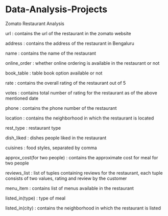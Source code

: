 # Data-Analysis-Projects

Zomato Restaurant Analysis
 
url : contains the url of the restaurant in the zomato website

address : contains the address of the restaurant in Bengaluru

name : contains the name of the restaurant

online_order : whether online ordering is available in the restaurant or not

book_table : table book option available or not

rate : contains the overall rating of the restaurant out of 5

votes : contains total number of rating for the restaurant as of the above mentioned date

phone : contains the phone number of the restaurant

location : contains the neighborhood in which the restaurant is located

rest_type : restaurant type

dish_liked : dishes people liked in the restaurant

cuisines : food styles, separated by comma

approx_cost(for two people) : contains the approximate cost for meal for two people

reviews_list : list of tuples containing reviews for the restaurant, each tuple consists of two values, rating and review by the customer

menu_item : contains list of menus available in the restaurant

listed_in(type) : type of meal

listed_in(city) : contains the neighborhood in which the restaurant is listed
